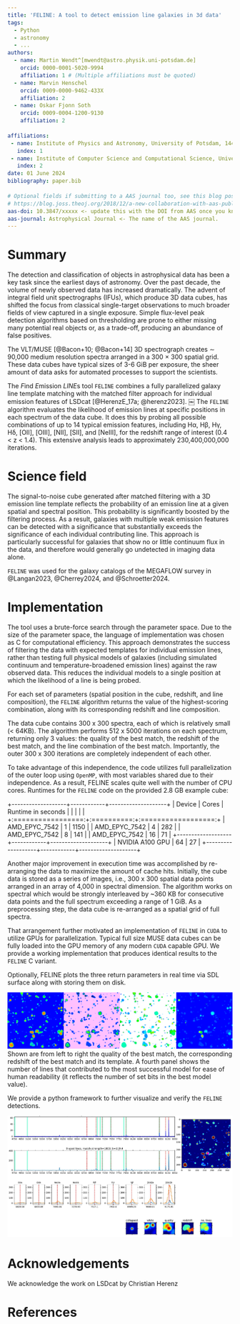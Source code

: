 ```yaml
---
title: 'FELINE: A tool to detect emission line galaxies in 3d data'
tags:
  - Python
  - astronomy
  - ...
authors:
  - name: Martin Wendt^[mwendt@astro.physik.uni-potsdam.de]
    orcid: 0000-0001-5020-9994
    affiliation: 1 # (Multiple affiliations must be quoted)
  - name: Marvin Henschel
    orcid: 0009-0000-9462-433X
    affiliation: 2
  - name: Oskar Fjonn Soth
    orcid: 0009-0004-1200-9130
    affiliation: 2

affiliations:
 - name: Institute of Physics and Astronomy, University of Potsdam, 14476 Potsdam, Germany
   index: 1
 - name: Institute of Computer Science and Computational Science, University of Potsdam, 14476 Potsdam, Germany
   index: 2
date: 01 June 2024
bibliography: paper.bib

# Optional fields if submitting to a AAS journal too, see this blog post:
# https://blog.joss.theoj.org/2018/12/a-new-collaboration-with-aas-publishing
aas-doi: 10.3847/xxxxx <- update this with the DOI from AAS once you know it.
aas-journal: Astrophysical Journal <- The name of the AAS journal.
---
```



# Summary
The detection and classification of objects in astrophysical data has been a key task since the earliest days of astronomy. Over the past decade, the volume of newly observed data has increased dramatically. The advent of integral field unit spectrographs (IFUs), which produce 3D data cubes, has shifted the focus from classical single-target observations to much broader fields of view captured in a single exposure.
Simple flux-level peak detection algorithms based on thresholding are prone to either missing many potential real objects or, as a trade-off, producing an abundance of false positives.

The VLT/MUSE [@Bacon+10; @Bacon+14] 3D spectrograph creates $\sim$ 90,000 medium resolution spectra arranged in a 300 $\times$ 300 spatial grid.
These data cubes have typical sizes of 3-6 GiB per exposure, the sheer amount of data
asks for automated processes to support the scientists.

The *F*ind *E*mission *LINE*s tool ``FELINE`` combines a fully parallelized galaxy line template matching with the matched filter approach for individual emission features of LSDcat [@HerenzE_17a; @herenz2023].
￼
The ``FELINE`` algorithm evaluates the likelihood of emission lines at specific positions in each spectrum of the data cube. It does this by probing all possible combinations of up to 14 typical emission features, including Hα, Hβ, Hγ, Hδ, [OII], [OIII], [NII], [SII], and [NeIII], for the redshift range of interest (0.4 < z < 1.4). This extensive analysis leads to approximately 230,400,000,000  iterations.

# Science field
The signal-to-noise cube generated after matched filtering with a 3D emission line template reflects the probability of an emission line at a given spatial and spectral position. This probability is significantly boosted by the filtering process.
As a result, galaxies with multiple weak emission features can be detected with a significance that substantially exceeds the significance of each individual contributing line.
This approach is particularly successful for galaxies that show no or little continuum flux in the data, and therefore would generally go undetected in imaging data alone.

``FELINE`` was used for the galaxy catalogs of the MEGAFLOW survey in @Langan2023, @Cherrey2024, and @Schroetter2024.

# Implementation
The tool uses a brute-force search through the parameter space. Due to the size of the parameter space, the language of implementation was chosen as C for computational efficiency. This approach demonstrates the success of filtering the data with expected templates for individual emission lines, rather than testing full physical models of galaxies (including simulated continuum and temperature-broadened emission lines) against the raw observed data. This reduces the individual models to a single position at which the likelihood of a line is being probed.

For each set of parameters (spatial position in the cube, redshift, and line composition), the ``FELINE`` algorithm returns the value of the highest-scoring combination, along with its corresponding redshift and line composition.

The data cube contains 300 x 300 spectra, each of which is relatively small (< 64KB). The algorithm performs 512 x 5000 iterations on each spectrum, returning only 3 values: the quality of the best match, the redshift of the best match, and the line combination of the best match. Importantly, the outer 300 x 300 iterations are completely independent of each other.

To take advantage of this independence, the code utilizes full parallelization of the outer loop using ``OpenMP``, with most variables shared due to their independence. As a result, FELINE scales quite well with the number of CPU cores.
Runtimes for the ``FELINE`` code on the provided 2.8 GB example cube:

+-------------------+------------+--------------------+
| Device            | Cores      | Runtime in seconds |
|                   |            |                    |
+:=================:+:==========:+:==================:+
| AMD_EPYC_7542     |        1   |            1150    |
| AMD_EPYC_7542     |        4   |             282    |
| AMD_EPYC_7542     |        8   |             141    |
| AMD_EPYC_7542     |       16   |              71    |
+-------------------+------------+--------------------+
| NVIDIA A100 GPU   |       64   |              27    |
+-------------------+------------+--------------------+

Another major improvement in execution time was accomplished by re-arranging the data to maximize the amount of cache hits. Initially, the cube data is stored as a series of images, i.e., 300 x 300 spatial data points arranged in an array of 4,000 in spectral dimension. The algorithm works on spectral which would be strongly interleaved by  ~360 KB for consecutive data points and the full spectrum exceeding a range of 1 GiB.
As a preprocessing step, the data cube is re-arranged as a spatial grid of full spectra.

That arrangement further motivated an implementation of ``FELINE`` in ``CUDA`` to utilize GPUs for parallelization.
Typical full size MUSE data cubes can be fully loaded into the GPU memory of any modern ``CUDA`` capable GPU.
We provide a working implementation that produces identical results to the ``FELINE`` C variant.

Optionally, FELINE plots the three return parameters in real time via SDL surface along with storing them on disk.

![FELINE output.\label{fig:results}](feline_result.png)
Shown are from left to right the quality of the best match, the corresponding redshift of the best match and its template. A fourth panel shows the number of lines that contributed to the most successful model for ease of human readability (it reflects the number of set bits in the best model value).

We provide a python framework to further visualize and verify the ``FELINE`` detections.

![Plot generated from the FELINE result.\label{fig:visualization}](feline_plot.png)


# Acknowledgements

We acknowledge the work on LSDcat by Christian Herenz

# References

